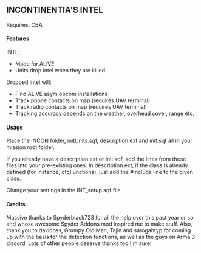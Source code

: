 ## INCONTINENTIA'S INTEL

Requires: CBA


#### Features

INTEL

* Made for ALiVE
* Units drop intel when they are killed

Dropped intel will:
* Find ALiVE asym opcom installations
* Track phone contacts on map (requires UAV terminal)
* Track radio contacts on map (requires UAV terminal)
* Tracking accuracy depends on the weather, overhead cover, range etc.


#### Usage

Place the INCON folder, initUnits.sqf, description.ext and init.sqf all in your mission root folder.

If you already have a description.ext or init.sqf, add the lines from these files into your pre-existing ones. In description.ext, if the class is already defined (for instance, cfgFunctions), just add the #include line to the given class.

Change your settings in the INT_setup.sqf file.


#### Credits

Massive thanks to Spyderblack723 for all the help over this past year or so and whose awesome Spyder Addons mod inspired me to make stuff.
Also, thank you to davidoss, Grumpy Old Man, Tajin and sarogahtyp for coming up with the basis for the detection functions, as well as the guys on Arma 3 discord.
Lots of other people deserve thanks too I'm sure!
